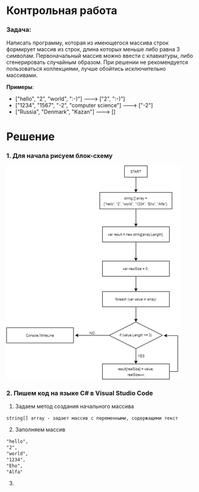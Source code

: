 # Контрольная работа

### **Задача**: 
Написать программу, которая из имеющегося массива строк формирует массив из строк, длина которых меньше либо равна 3 символам. Первоначальный массив можно ввести с клавиатуры, либо сгенерировать случайным образом. При решении не рекомендуется пользоваться коллекциями, лучше обойтись исключительно массивами.

**Примеры**:

   * ["hello", "2", "world", ":-)"] ---> ["2", ":-)"]
   * ["1234", "1567", "-2", "computer science"] ---> ["-2"]
   * ["Russia", "Denmark", "Kazan"] ---> []

# Решение

### 1. Для начала рисуем блок-схему

![image info](Diagram.png)

### 2. Пишем код на языке C# в Visual Studio Code

   1. Задаем метод создания начального массива

    string[] array - задает массив с переменными, содержащими текст

   2. Заполняем массив 

    "hello",
    "2",
    "world",
    "1234",
    "Eho",
    "Alfa"

   3. 